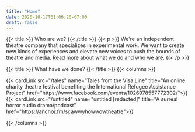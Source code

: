 ```yaml
---
title: "Home"
date: 2020-10-17T01:06:20-07:00
draft: false
---
```

{{< title >}}
Who are we?
{{< /title >}}
{{< p >}}
We're an independent theatre company that specializes in experimental work. We
want to create new kinds of experiences and elevate new voices to push the
bounds of theatre and media.
<a href="/about">Read more about what we do and who we are</a>.
{{< /p >}}

{{< title >}}
What have we done?
{{< /title >}}
{{< columns >}}

<div class="column">
{{< cardLink 
    src="/tales" 
    name="Tales from the Visa Line"
    title="An online charity theatre festival benefiting the International Refugee Assistance Project"
    href="https://www.facebook.com/events/1026978557772302/">}}
</div>

<div class="column">
{{< cardLink 
    src="/untitled" 
    name="untitled [redacted]" 
    title="A surreal horror audio drama/podcast" 
    href="https://anchor.fm/scawwyhowwowtheatre">}}
</div>

<div class="column">
</div>


{{< /columns >}}
